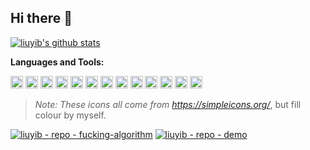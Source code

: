 ## Hi there 👋

<a href="https://github.com/anuraghazra/github-readme-stats" target="_blank">
<img src="https://github-readme-stats.vercel.app/api?username=liuyib&show_icons=true" title="liuyib's github stats" alt="liuyib's github stats" />
</a>

<!--
**liuyib/liuyib** is a ✨ _special_ ✨ repository because its `README.md` (this file) appears on your GitHub profile.

Here are some ideas to get you started:

- 🔭 I’m currently working on ...
- 🌱 I’m currently learning ...
- 👯 I’m looking to collaborate on ...
- 🤔 I’m looking for help with ...
- 💬 Ask me about ...
- 📫 How to reach me: ...
- 😄 Pronouns: ...
- ⚡ Fun fact: ...
-->

**Languages and Tools:**

<code><img height="20" src="./assets/javascript.svg" title="JavaScript" alt="JavaScript"></code>
<code><img height="20" src="./assets/typescript.svg" title="TypeScript" alt="TypeScript"></code>
<code><img height="20" src="./assets/react.svg" title="React" alt="React"></code>
<code><img height="20" src="./assets/vue-dot-js.svg" title="Vue" alt="Vue"></code>
<code><img height="20" src="./assets/stylus.svg" title="Stylus" alt="Stylus"></code>
<code><img height="20" src="./assets/git.svg" title="Git" alt="Git"></code>
<code><img height="20" src="./assets/node-dot-js.svg" title="Node.js" alt="Node.js"></code>
<code><img height="20" src="./assets/github.svg" title="Github" alt="Github"></code>
<code><img height="20" src="./assets/npm.svg" title="NPM" alt="NPM"></code>
<code><img height="20" src="./assets/visualstudiocode.svg" title="Visual Studio Code" alt="Visual Studio Code"></code>
<code><img height="20" src="./assets/adobephotoshop.svg" title="PhotoShop" alt="PhotoShop"></code>
<code><img height="20" src="./assets/aseprite.svg" title="Aseprite" alt="Aseprite"></code>
<code><img height="20" src="./assets/mdnwebdocs.svg" title="MDN Web Docs" alt="MDN Web Docs"></code>

> _Note: These icons all come from https://simpleicons.org/_, but fill colour by myself.

[![liuyib - repo - fucking-algorithm](https://github-readme-stats.vercel.app/api/pin/?username=liuyib&repo=fucking-algorithm)](https://github.com/liuyib/fucking-algorithm)
[![liuyib - repo - demo](https://github-readme-stats.vercel.app/api/pin/?username=liuyib&repo=demo)](https://github.com/liuyib/demo)
